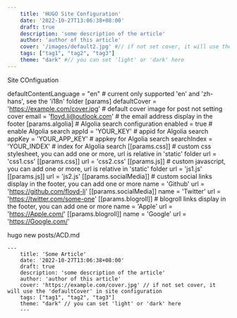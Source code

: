 ```yaml
---
    title: 'HUGO Site Configuration'
    date: '2022-10-27T13:06:38+08:00'
    draft: true
    description: 'some description of the article'
    author: 'author of this article'
    cover: '/images/default2.jpg' #// if not set cover, it will use the 'defaultCover' in site configuration
    tags: ["tag1", "tag2", "tag3"]
    theme: "dark" #// you can set 'light' or 'dark' here
---
```


Site COnfiguation

defaultContentLanguage = "en" # current only supported 'en' and 'zh-hans', see the 'i18n' folder
[params]
  defaultCover = 'https://example.com/cover.jpg' # default cover image for post not setting cover
  email = 'floyd.li@outlook.com' # the email address display in the footer
  [params.algolia] # Algolia search configuration
    enabled = true # enable Algolia search
    appId = 'YOUR_KEY' # appid for Algolia search
    appKey = 'YOUR_APP_KEY' # appkey for Algolia search
    searchIndex = 'YOUR_INDEX' # index for Algolia search
  [[params.css]] # custom css stylesheet, you can add one or more, url is relative in 'static' folder
    url = 'css1.css'
  [[params.css]]
    url = 'css2.css'
  [[params.js]] # custom javascript, you can add one or more, url is relative in 'static' folder
    url = 'js1.js'
  [[params.js]]
    url = 'js2.js'
  [[params.socialMedia]] # custom social links display in the footer, you can add one or more
    name = 'Github'
    url = 'https://github.com/floyd-li'
  [[params.socialMedia]]
    name = 'Twitter'
    url = 'https://twitter.com/some-one'
  [[params.blogroll]] # blogroll links display in the footer, you can add one or more
    name = 'Apple'
    url = 'https://Apple.com/'
  [[params.blogroll]]
    name = 'Google'
    url = 'https://Google.com/'


hugo new posts/ACD.md



```
---
    title: 'Some Article'
    date: '2022-10-27T13:06:38+08:00'
    draft: true
    description: 'some description of the article'
    author: 'author of this article'
    cover: 'https://example.com/cover.jpg' // if not set cover, it will use the 'defaultCover' in site configuration
    tags: ["tag1", "tag2", "tag3"]
    theme: "dark" // you can set 'light' or 'dark' here
    ---
```

